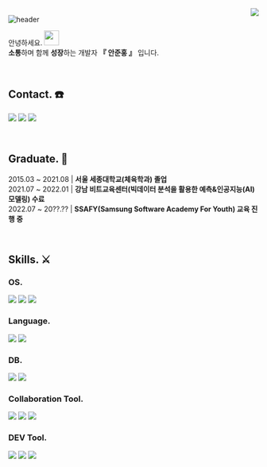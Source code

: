 <img align="right" src="https://hits.seeyoufarm.com/api/count/incr/badge.svg?url=https%3A%2F%2Fgithub.com%2Fjunhong625&count_bg=%235EDBDF&title_bg=%23000000&icon=&icon_color=%23E7E7E7&title=hits&edge_flat=false">


![header](https://capsule-render.vercel.app/api?type=waving&color=auto&height=300&section=header&text=Coder%20JH⚽️&fontSize=50)



안녕하세요. 
<img height=30 src="https://camo.githubusercontent.com/e8e7b06ecf583bc040eb60e44eb5b8e0ecc5421320a92929ce21522dbc34c891/68747470733a2f2f6d656469612e67697068792e636f6d2f6d656469612f6876524a434c467a6361737252346961377a2f67697068792e676966">  
**소통**하며 함께 **성장**하는 개발자
**『 안준홍 』** 입니다. 

<br>

## Contact. ☎️
<a href="mailto:junhong625@naver.com"><img src="https://img.shields.io/badge/Naver-03C75A?style=flat-square&logo=naver&logoColor=white"/></a>
<a href="mailto:junhong625@gmail.com"><img src="https://img.shields.io/badge/Gmail-EA4335?style=flat-square&logo=gmail&logoColor=white"/></a>
<a href="https://github.com/junhong625"><img src="https://img.shields.io/badge/Github-181717?style=flat-square&logo=github&logoColor=white"/></a>

<br>

## Graduate. 🏫
2015.03 ~ 2021.08  |  **서울 세종대학교(체육학과) 졸업**  
2021.07 ~ 2022.01  |  **강남 비트교육센터(빅데이터 분석을 활용한 예측&인공지능(AI) 모델링) 수료**  
2022.07 ~ 20??.??  |  **SSAFY(Samsung Software Academy For Youth) 교육 진행 중**


<br>

## Skills. ⚔️

### OS.
<a href="https://www.microsoft.com/ko-kr/windows?r=1"><img src="https://img.shields.io/badge/Window-0078D7?style=flat-square&logo=microsoft&logoColor=white"/></a>
<a href="https://www.apple.com/kr/macos/monterey/"><img src="https://img.shields.io/badge/MacOS-000000?style=flat-square&logo=macos&logoColor=white"/></a>
<a href="https://ubuntu.com/"><img src="https://img.shields.io/badge/Ubuntu-E95420?style=flat-square&logo=ubuntu&logoColor=white"/></a>
<br>

### Language.
<a href="https://www.python.org/"><img src="https://img.shields.io/badge/Python-3776AB?style=flat-square&logo=python&logoColor=white"/></a>
<a href="https://www.javascript.com/"><img src="https://img.shields.io/badge/JavaScript-FDDA0D?style=flat-square&logo=javascript&logoColor=white"/></a>
<br>

### DB.
<a href="https://www.mysql.com/"><img src="https://img.shields.io/badge/MySQL-4479A1?style=flat-square&logo=mysql&logoColor=white"/></a>
<a href="https://sqlite.org/"><img src="https://img.shields.io/badge/SQLite-0096FF?style=flat-square&logo=sqlite&logoColor=white"/></a>
<br>

### Collaboration Tool.
<a href="https://slack.com/intl/ko-kr/"><img src="https://img.shields.io/badge/Slack-4A154B?style=flat-square&logo=slack&logoColor=white"/></a>
<a href="https://github.com/"><img src="https://img.shields.io/badge/Github-181717?style=flat-square&logo=github&logoColor=white"/></a>
<a href="https://www.google.com/intl/ko_KR/drive/"><img src="https://img.shields.io/badge/Google Drive-4285F4?style=flat-square&logo=google drive&logoColor=white"/></a>
<br>

### DEV Tool.
<a href="https://jupyter.org/"><img src="https://img.shields.io/badge/Jupyter Notebook-F37626?style=flat-square&logo=jupyter&logoColor=white"/></a>
<a href="https://www.jetbrains.com/ko-kr/pycharm/"><img src="https://img.shields.io/badge/PyCharm-000000?style=flat-square&logo=PyCharm&logoColor=white"/></a>
<a href="https://code.visualstudio.com/"><img src="https://img.shields.io/badge/VSCode-6495ED?style=flat-square&logo=visualstudiocode&logoColor=white"/></a>
